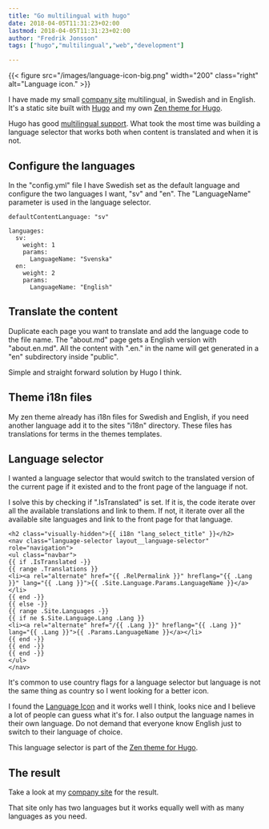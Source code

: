 ```yaml
---
title: "Go multilingual with hugo"
date: 2018-04-05T11:31:23+02:00
lastmod: 2018-04-05T11:31:23+02:00
author: "Fredrik Jonsson"
tags: ["hugo","multilingual","web","development"]

---
```


{{< figure src="/images/language-icon-big.png" width="200" class="right" alt="Language icon." >}}

I have made my small [company site](https://combonet.se/) multilingual, in Swedish and in English. It's a static site built with [Hugo](https://gohugo.io/) and my own [Zen theme for Hugo](https://github.com/frjo/hugo-theme-zen).

Hugo has good [multilingual support](https://gohugo.io/content-management/multilingual/#readout). What took the most time was building a language selector that works both when content is translated and when it is not.

## Configure the languages

In the "config.yml" file I have Swedish set as the default language and configure the two languages I want, "sv" and "en". The "LanguageName" parameter is used in the language selector.

~~~~
defaultContentLanguage: "sv"

languages:
  sv:
    weight: 1
    params:
      LanguageName: "Svenska"
  en:
    weight: 2
    params:
      LanguageName: "English"
~~~~


## Translate the content

Duplicate each page you want to translate and add the language code to the file name. The "about.md" page gets a English version with "about.en.md". All the content with ".en." in the name will get generated in a "en" subdirectory inside "public".

Simple and straight forward solution by Hugo I think.

## Theme i18n files

My zen theme already has i18n files for Swedish and English, if you need another language add it to the sites "i18n" directory. These files has translations for terms in the themes templates.


## Language selector

I wanted a language selector that would switch to the translated version of the current page if it existed and to the front page of the language if not.

I solve this by checking if ".IsTranslated" is set. If it is, the code iterate over all the available translations and link to them. If not, it iterate over all the available site languages and link to the front page for that language.

~~~~
<h2 class="visually-hidden">{{ i18n "lang_select_title" }}</h2>
<nav class="language-selector layout__language-selector" role="navigation">
<ul class="navbar">
{{ if .IsTranslated -}}
{{ range .Translations }}
<li><a rel="alternate" href="{{ .RelPermalink }}" hreflang="{{ .Lang }}" lang="{{ .Lang }}">{{ .Site.Language.Params.LanguageName }}</a></li>
{{ end -}}
{{ else -}}
{{ range .Site.Languages -}}
{{ if ne $.Site.Language.Lang .Lang }}
<li><a rel="alternate" href="/{{ .Lang }}" hreflang="{{ .Lang }}" lang="{{ .Lang }}">{{ .Params.LanguageName }}</a></li>
{{ end -}}
{{ end -}}
{{ end -}}
</ul>
</nav>
~~~~

It's common to use country flags for a language selector but language is not the same thing as country so I went looking for a better icon.

I found the [Language Icon](http://www.languageicon.org/) and it works well I think, looks nice and I believe a lot of people can guess what it's for. I also output the language names in their own language. Do not demand that everyone know English just to switch to their language of choice.

This language selector is part of the [Zen theme for Hugo](https://github.com/frjo/hugo-theme-zen).


## The result

Take a look at my [company site](https://combonet.se/) for the result.

That site only has two languages but it works equally well with as many languages as you need.
